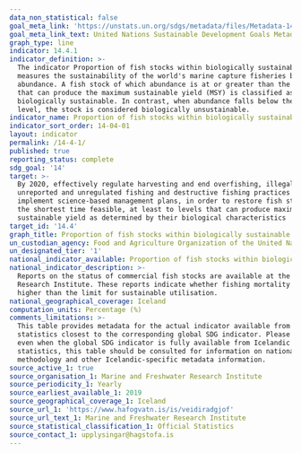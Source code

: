 ```yaml
---
data_non_statistical: false
goal_meta_link: 'https://unstats.un.org/sdgs/metadata/files/Metadata-14-04-01.pdf'
goal_meta_link_text: United Nations Sustainable Development Goals Metadata (PDF 370 KB)
graph_type: line
indicator: 14.4.1
indicator_definition: >-
  The indicator Proportion of fish stocks within biologically sustainable levels
  measures the sustainability of the world's marine capture fisheries by their
  abundance. A fish stock of which abundance is at or greater than the level,
  that can produce the maximum sustainable yield (MSY) is classified as
  biologically sustainable. In contrast, when abundance falls below the MSY
  level, the stock is considered biologically unsustainable.
indicator_name: Proportion of fish stocks within biologically sustainable levels
indicator_sort_order: 14-04-01
layout: indicator
permalink: /14-4-1/
published: true
reporting_status: complete
sdg_goal: '14'
target: >-
  By 2020, effectively regulate harvesting and end overfishing, illegal,
  unreported and unregulated fishing and destructive fishing practices and
  implement science-based management plans, in order to restore fish stocks in
  the shortest time feasible, at least to levels that can produce maximum
  sustainable yield as determined by their biological characteristics
target_id: '14.4'
graph_title: Proportion of fish stocks within biologically sustainable levels
un_custodian_agency: Food and Agriculture Organization of the United Nations (FAO)
un_designated_tier: '1'
national_indicator_available: Proportion of fish stocks within biologically sustainable levels
national_indicator_description: >-
  Reports on the status of commercial fish stocks are available at the Marine
  Research Institute. These reports indicate whether fishing mortality rates are
  higher than the limit for sustainable utilisation.
national_geographical_coverage: Iceland
computation_units: Percentage (%)
comments_limitations: >-
  This table provides metadata for the actual indicator available from Iceland
  statistics closest to the corresponding global SDG indicator. Please note that
  even when the global SDG indicator is fully available from Icelandic
  statistics, this table should be consulted for information on national
  methodology and other Icelandic-specific metadata information.
source_active_1: true
source_organisation_1: Marine and Freshwater Research Institute
source_periodicity_1: Yearly
source_earliest_available_1: 2019
source_geographical_coverage_1: Iceland
source_url_1: 'https://www.hafogvatn.is/is/veidiradgjof'
source_url_text_1: Marine and Freshwater Research Institute
source_statistical_classification_1: Official Statistics
source_contact_1: upplysingar@hagstofa.is
---
```

